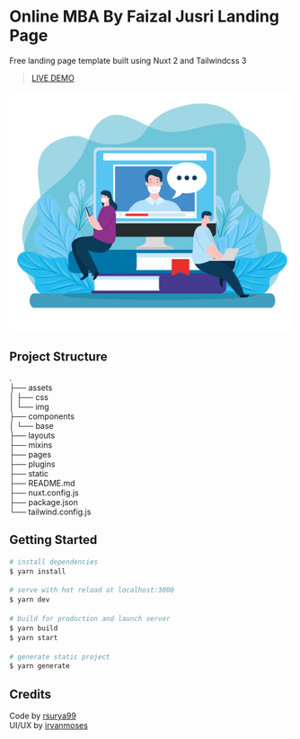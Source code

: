 # Online MBA By Faizal Jusri Landing Page

Free landing page template built using Nuxt 2 and Tailwindcss 3

> [LIVE DEMO](https://mbaonline.netlify.app/)

![Thumbnail](assets/img/thumbnail.jpg)

## Project Structure

.  
├── assets  
│ ├── css  
│ └── img  
├── components  
│ └── base  
├── layouts  
├── mixins  
├── pages  
├── plugins  
├── static  
├── README.md  
├── nuxt.config.js  
├── package.json  
└── tailwind.config.js  

## Getting Started

```bash
# install dependencies
$ yarn install

# serve with hot reload at localhost:3000
$ yarn dev

# build for production and launch server
$ yarn build
$ yarn start

# generate static project
$ yarn generate
```

## Credits
Code by [rsurya99](https://github.com/rsurya99)  
UI/UX by [irvanmoses](https://www.facebook.com/irvan.moses)
